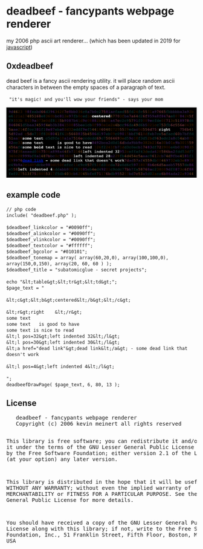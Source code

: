 
# deadbeef - fancypants webpage renderer

my 2006 php ascii art renderer... (which has been updated in 2019 for [javascript](../../../deadbeef-js))

## 0xdeadbeef</h1>
dead beef is a fancy ascii rendering utility.  it will place
random ascii characters in between the empty spaces of a paragraph of
text.

` "it's magic! and you'll wow your friends" - says your mom`

<img alt='deadbeef' title='deadbeef' src="screenshot.png">


## example code
```
// php code
include( "deadbeef.php" );
 
$deadbeef_linkcolor = "#0090ff";
$deadbeef_alinkcolor = "#0090ff";
$deadbeef_vlinkcolor = "#0090ff";
$deadbeef_textcolor = "#ffffff";
$deadbeef_bgcolor = "#010101";
$deadbeef_tonemap = array( array(60,20,0), array(100,100,0),
array(150,0,150), array(20, 60, 60 ) );
$deadbeef_title = "subatomicglue - secret projects";
 
echo "&lt;table&gt;&lt;tr&gt;&lt;td&gt;"; 
$page_text = " 

&lt;c&gt;&lt;b&gt;centered&lt;/b&gt;&lt;/c&gt; 

&lt;r&gt;right    &lt;/r&gt; 
some text 
some text   is good to have
some text is nice to read 
&lt;l pos=32&gt;left indented 32&lt;/l&gt;
&lt;l pos=30&gt;left indented 30&lt;/l&gt;
&lt;a href="dead link"&gt;dead link&lt;/a&gt; - some dead link that doesn't work

&lt;l pos=4&gt;left indented 4&lt;/l&gt;

";
deadbeefDrawPage( $page_text, 6, 80, 13 );
```

<h2>License</h2>
<pre>   deadbeef - fancypants webpage renderer
   Copyright (c) 2006 kevin meinert all rights reserved

   This library is free software; you can redistribute it and/or
   modify it under the terms of the GNU Lesser General Public
   License as published by the Free Software Foundation; either
   version 2.1 of the License, or (at your option) any later version.

   This library is distributed in the hope that it will be useful,
   but WITHOUT ANY WARRANTY; without even the implied warranty of
   MERCHANTABILITY or FITNESS FOR A PARTICULAR PURPOSE.  See the GNU
   Lesser General Public License for more details.

   You should have received a copy of the GNU Lesser General Public
   License along with this library; if not, write to the Free Software
   Foundation, Inc., 51 Franklin Street, Fifth Floor, Boston, MA
   02110-1301  USA
   </pre>
</body></html>
